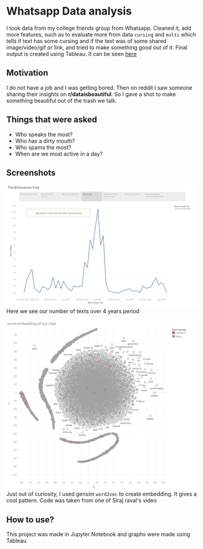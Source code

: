 # Whatsapp Data analysis
I took data from my college friends group from Whatsapp. Cleaned it, add more features, such as  to evaluate more from data  `cursing` and `multi` which tells if text has some cursing and if the text was of some shared image/video/gif or link, and tried to make something good out of it. Final output is created using Tableau. It can be seen [here](https://public.tableau.com/profile/suyash.gulati#!/vizhome/Thebillionairesclub/Story1)

## Motivation
I do not have a job and I was getting bored. Then on reddit I saw someone sharing their insights on **r/dataisbeautiful**. So I gave a shot to make something beautiful out of the trash we talk.

## Things that were asked
* Who speaks the most?
* Who has a dirty mouth?
* Who spams the most?
* When are we most active in a day?

## Screenshots
   ![alt text]( https://github.com/supersuyash/project/blob/master/Whatsapp/Pictures/our%20journey.png )
       Here we see our number of texts over 4 years period
       
       
![alt text]( https://github.com/supersuyash/project/blob/master/Whatsapp/Pictures/word%20embedding%20of%20our%20chat.png )
       Just out of curiosity, I used gensim `word2vec` to create embedding. It gives a cool pattern. Code was taken from one of Siraj raval's video

## How to use?
This project was made in Jupyter Notebook and graphs were made using Tableau.
